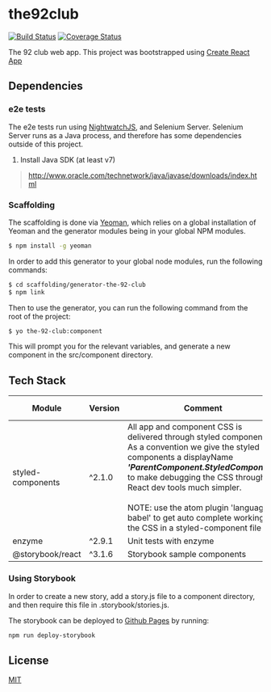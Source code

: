 # the92club

[![Build Status](https://travis-ci.org/pittborndigital/the92club.svg?branch=master)](https://travis-ci.org/pittborndigital/the92club)
[![Coverage Status](https://coveralls.io/repos/github/pittborndigital/the92club/badge.svg?branch=master)](https://coveralls.io/github/pittborndigital/the92club?branch=master)

The 92 club web app. This project was bootstrapped using [Create React App](./README_CRA.md)

## Dependencies

### e2e tests
The e2e tests run using [NightwatchJS](http://nightwatchjs.org/), and Selenium Server. Selenium Server runs as a Java process, and therefore has some dependencies outside of this project.

1. Install Java SDK (at least v7)
  >http://www.oracle.com/technetwork/java/javase/downloads/index.html

### Scaffolding


The scaffolding is done via [Yeoman](http://yeoman.io/), which relies on a global installation of Yeoman and the generator modules being in your global NPM modules.

```bash
$ npm install -g yeoman
```

In order to add this generator to your global node modules, run the following commands:

```bash
$ cd scaffolding/generator-the-92-club
$ npm link
```

Then to use the generator, you can run the following command from the root of the project:

```bash
$ yo the-92-club:component
```

This will prompt you for the relevant variables, and generate a new component in the src/component directory.

## Tech Stack


| Module | Version         | Comment           | Useful Links  |
| ------ | --------------- | ----------------- | --------------- |
| styled-components | ^2.1.0 | All app and component CSS is delivered through styled components. As a convention we give the styled components a displayName ***'ParentComponent.StyledComponent'*** to make debugging the CSS through React dev tools much simpler. <br><br>NOTE: use the atom plugin 'language-babel' to get auto complete working for the CSS in a styled-component file | [Github ](https://github.com/styled-components/styled-components) <br/>[Docs ](https://www.styled-components.com/docs) <br/>[Atom plugin - language-babel](https://atom.io/packages/language-babel) |
| enzyme | ^2.9.1 | Unit tests with enzyme | [Docs](http://airbnb.io/enzyme/docs/api/index.html) |
| @storybook/react | ^3.1.6 | Storybook sample components | [Docs](https://storybook.js.org/) |


### Using Storybook

In order to create a new story, add a story.js file to a component directory, and then require this file in .storybook/stories.js.

The storybook can be deployed to [Github Pages](https://pittborndigital.github.io/the92club/) by running:

```bash
npm run deploy-storybook
```

## License

[MIT](./LICENSE)
